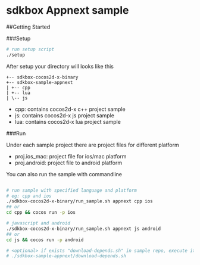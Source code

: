 
# sdkbox Appnext sample

##Getting Started

###Setup
~~~bash
# run setup script
./setup
~~~

After setup your directory will looks like this
~~~
+-- sdkbox-cocos2d-x-binary
+-- sdkbox-sample-appnext
| +-- cpp
| +-- lua
| \-- js
~~~

* cpp: contains cocos2d-x c++ project sample
* js: contains cocos2d-x js project sample
* lua: contains cocos2d-x lua project sample

###Run

Under each sample project there are project files for different platform

* proj.ios_mac: project file for ios/mac platform
* proj.android: project file to android platform


You can also run the sample with commandline
~~~bash

# run sample with specified language and platform
# eg: cpp and ios
./sdkbox-cocos2d-x-binary/run_sample.sh appnext cpp ios
## or
cd cpp && cocos run -p ios

# javascript and android
./sdkbox-cocos2d-x-binary/run_sample.sh appnext js android
## or
cd js && cocos run -p android

# <optional> if exists "download-depends.sh" in sample repo, execute it
# ./sdkbox-sample-appnext/download-depends.sh

~~~


